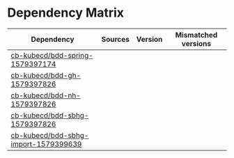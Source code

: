 # Dependency Matrix

Dependency | Sources | Version | Mismatched versions
---------- | ------- | ------- | -------------------
[cb-kubecd/bdd-spring-1579397174](https://github.com/cb-kubecd/bdd-spring-1579397174.git) |  | []() | 
[cb-kubecd/bdd-gh-1579397826](https://github.com/cb-kubecd/bdd-gh-1579397826.git) |  | []() | 
[cb-kubecd/bdd-nh-1579397826](https://github.com/cb-kubecd/bdd-nh-1579397826.git) |  | []() | 
[cb-kubecd/bdd-sbhg-1579397826](https://github.com/cb-kubecd/bdd-sbhg-1579397826.git) |  | []() | 
[cb-kubecd/bdd-sbhg-import-1579399639](https://github.com/cb-kubecd/bdd-sbhg-import-1579399639.git) |  | []() | 
